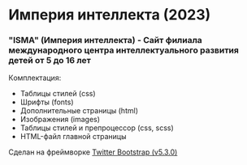 # Империя интеллекта (2023)
### "ISMA" (Империя интеллекта) - Сайт филиала международного центра интеллектуального развития детей от 5 до 16 лет

Кoмплектация:
- Таблицы стилей (css)
- Шрифты (fonts)
- Дополнительные страницы (html)
- Изображения (images)
- Таблицы стилей и препроцессор (css, scss)
- HTML-файл главной страницы

Сделан на фреймворке [Twitter Bootstrap (v5.3.0)](https://getbootstrap.com/docs/5.3/getting-started/introduction/)
